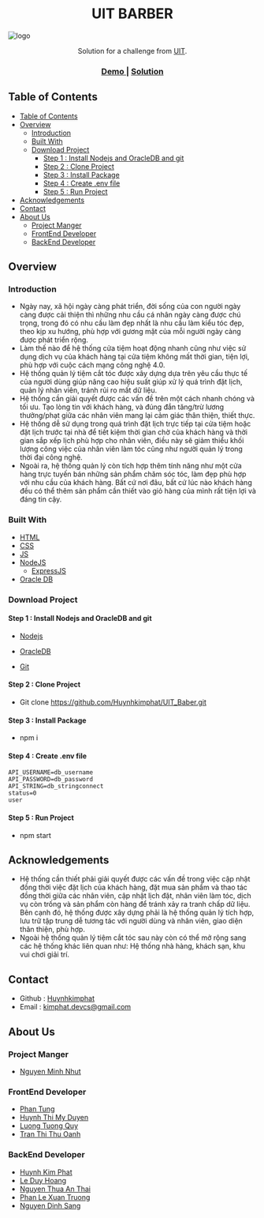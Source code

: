 <h1 align="center">UIT BARBER</h1>

![logo](https://user-images.githubusercontent.com/30569818/113259711-a2bffa80-92f7-11eb-8771-304248752a41.jpg)

<div align="center">
   Solution for a challenge from  <a href="https://www.uit.edu.vn/" target="_blank">UIT</a>.
</div>

<div align="center">
  <h3>
    <a href="">
      Demo
    </a>
    <span> | </span>
    <a href="https://github.com/Huynhkimphat/CheckOut_DevIOChallenge">
      Solution
    </a>
  </h3>
</div>
<!-- TABLE OF CONTENTS -->

## Table of Contents

- [Table of Contents](#table-of-contents)
- [Overview](#overview)
  - [Introduction](#introduction)
  - [Built With](#built-with)
  - [Download Project](#download-project)
    - [Step 1 : Install Nodejs and OracleDB and git](#step-1--install-nodejs-and-oracledb-and-git)
    - [Step 2 : Clone Project](#step-2--clone-project)
    - [Step 3 : Install Package](#step-3--install-package)
    - [Step 4 : Create .env file](#step-4--create-env-file)
    - [Step 5 : Run Project](#step-5--run-project)
- [Acknowledgements](#acknowledgements)
- [Contact](#contact)
- [About Us](#about-us)
  - [Project Manger](#project-manger)
  - [FrontEnd Developer](#frontend-developer)
  - [BackEnd Developer](#backend-developer)

## Overview

### Introduction

- Ngày nay, xã hội ngày càng phát triển, đời sống của con người ngày càng được cải thiện thì những nhu cầu cá nhân ngày càng được chú trọng, trong đó có nhu cầu làm đẹp nhất là nhu cầu làm kiểu tóc đẹp, theo kịp xu hướng, phù hợp với gương mặt của mỗi người ngày càng được phát triển rộng.
- Làm thế nào để hệ thống cửa tiệm hoạt động nhanh cũng như việc sử dụng dịch vụ của khách hàng tại cửa tiệm không mất thời gian, tiện lợi, phù hợp với cuộc cách mạng công nghệ 4.0.
- Hệ thống quản lý tiệm cắt tóc được xây dựng dựa trên yêu cầu thực tế của người dùng giúp nâng cao hiệu suất giúp xử lý quá trình đặt lịch, quản lý nhân viên, tránh rủi ro mất dữ liệu.
- Hệ thống cần giải quyết được các vấn đề trên một cách nhanh chóng và tối ưu. Tạo lòng tin với khách hàng, và đúng đắn tăng/trừ lương thưởng/phạt giữa các nhân viên mang lại cảm giác thân thiện, thiết thực.
- Hệ thống dễ sử dụng trong quá trình đặt lịch trực tiếp tại cửa tiệm hoặc đặt lịch trước tại nhà để tiết kiệm thời gian chờ của khách hàng và thời gian sắp xếp lịch phù hợp cho nhân viên, điều này sẽ giảm thiểu khối lượng công việc của nhân viên làm tóc cũng như người quản lý trong thời đại công nghệ.
- Ngoài ra, hệ thống quản lý còn tích hợp thêm tính năng như một cửa hàng trực tuyến bán những sản phẩm chăm sóc tóc, làm đẹp phù hợp với nhu cầu của khách hàng. Bất cứ nơi đâu, bất cứ lúc nào khách hàng đều có thể thêm sản phẩm cần thiết vào giỏ hàng của mình rất tiện lợi và đáng tin cậy.
### Built With

- [HTML](https://en.wikipedia.org/wiki/HTML)
- [CSS](https://en.wikipedia.org/wiki/CSS) 
- [JS](https://en.wikipedia.org/wiki/JavaScript)
- [NodeJS](https://en.wikipedia.org/wiki/Node.js)
  - [ExpressJS](https://en.wikipedia.org/wiki/Express.js)
- [Oracle DB](https://en.wikipedia.org/wiki/Oracle_Database)
### Download Project
#### Step 1 : Install Nodejs and OracleDB and git
- [Nodejs](https://nodejs.org/en/)

- [OracleDB](https://www.oracle.com/database/technologies/)

- [Git](https://git-scm.com/)

#### Step 2 : Clone Project

- Git clone https://github.com/Huynhkimphat/UIT_Baber.git

#### Step 3 : Install Package
- npm i

#### Step 4 : Create .env file
    API_USERNAME=db_username
    API_PASSWORD=db_password
    API_STRING=db_stringconnect
    status=0
    user
  
#### Step 5 : Run Project
- npm start

## Acknowledgements

- Hệ thống cần thiết phải giải quyết được các vấn đề trong việc cập nhật đồng thời việc đặt lịch của khách hàng, đặt mua sản phẩm và thao tác đồng thời giữa các nhân viên, cập nhật lịch đặt, nhân viên làm tóc, dịch vụ còn trống và sản phẩm còn hàng để tránh xảy ra tranh chấp dữ liệu. Bên cạnh đó, hệ thống được xây dựng phải là hệ thống quản lý tích hợp, lưu trữ tập trung dễ tương tác với người dùng và nhân viên, giao diện thân thiện, phù hợp.
- Ngoài hệ thống quản lý tiệm cắt tóc sau này còn có thể mở rộng sang các hệ thống khác liên quan như: Hệ thống nhà hàng, khách sạn, khu vui chơi giải trí.

## Contact
- Github : [Huynhkimphat](https://github.com/Huynhkimphat)
- Email :   kimphat.devcs@gmail.com

## About Us
### Project Manger 
  - [Nguyen Minh Nhut]()
### FrontEnd Developer 
   - [Phan Tung](https://github.com/PhanTung-06)
   - [Huynh Thi My Duyen](https://github.com/HuynhThiMyDuyen/)
   - [Luong Tuong Quy](https://github.com/QuyLuong)
   - [Tran Thi Thu Oanh](https://github.com/thuoanh63)
### BackEnd Developer
- [Huynh Kim Phat](https://github.com/Huynhkimphat)
- [Le Duy Hoang](https://github.com/DyHon)
- [Nguyen Thua An Thai](https://github.com/thainta)
- [Phan Le Xuan Truong](https://github.com/XuanTruong2408)
- [Nguyen Dinh Sang](https://github.com/nguyendinhsang1609)
